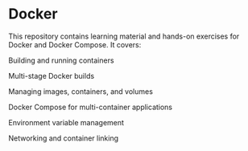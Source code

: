 # Docker

This repository contains learning material and hands-on exercises for Docker and Docker Compose.
It covers:

Building and running containers

Multi-stage Docker builds

Managing images, containers, and volumes

Docker Compose for multi-container applications

Environment variable management

Networking and container linking

